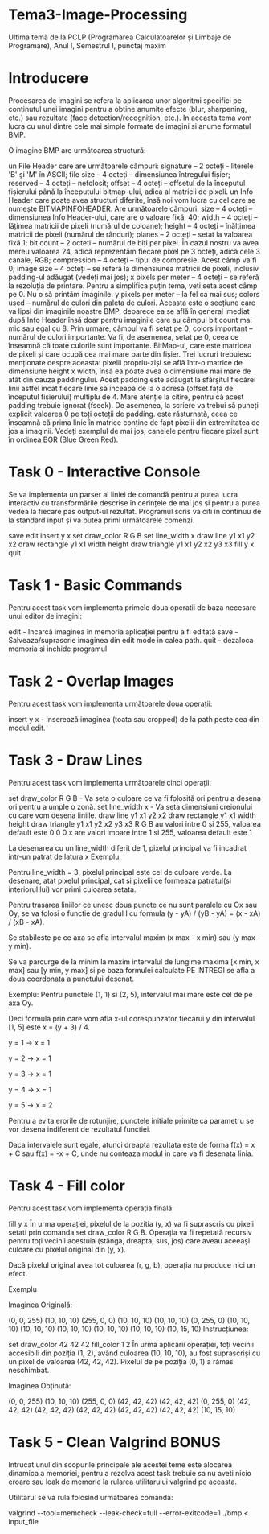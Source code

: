 # Tema3-Image-Processing
Ultima temă de la PCLP (Programarea Calculatoarelor și Limbaje de Programare), Anul I, Semestrul I, punctaj maxim

# Introducere
Procesarea de imagini se refera la aplicarea unor algoritmi specifici pe continutul unei imagini pentru a obtine anumite efecte (blur, sharpening, etc.) sau rezultate (face detection/recognition, etc.). In aceasta tema vom lucra cu unul dintre cele mai simple formate de imagini si anume formatul BMP.

O imagine BMP are următoarea structură:

un File Header care are următoarele câmpuri:
signature – 2 octeți - literele 'B' și 'M' în ASCII;
file size – 4 octeți – dimensiunea întregului fișier;
reserved – 4 octeți – nefolosit;
offset – 4 octeți – offsetul de la începutul fișierului până la începutului bitmap-ului, adica al matricii de pixeli.
un Info Header care poate avea structuri diferite, însă noi vom lucra cu cel care se numește BITMAPINFOHEADER. Are următoarele câmpuri:
size – 4 octeți – dimensiunea Info Header-ului, care are o valoare fixă, 40;
width – 4 octeți – lățimea matricii de pixeli (numărul de coloane);
height – 4 octeți – înălțimea matricii de pixeli (numărul de rânduri);
planes – 2 octeți – setat la valoarea fixă 1;
bit count – 2 octeți – numărul de biți per pixel. În cazul nostru va avea mereu valoarea 24, adică reprezentăm fiecare pixel pe 3 octeți, adică cele 3 canale, RGB;
compression – 4 octeți – tipul de compresie. Acest câmp va fi 0;
image size – 4 octeți – se referă la dimensiunea matricii de pixeli, inclusiv padding-ul adăugat (vedeți mai jos);
x pixels per meter – 4 octeți – se referă la rezoluția de printare. Pentru a simplifica puțin tema, veți seta acest câmp pe 0. Nu o să printăm imaginile.
y pixels per meter – la fel ca mai sus;
colors used – numărul de culori din paleta de culori. Aceasta este o secțiune care va lipsi din imaginile noastre BMP, deoarece ea se află în general imediat după Info Header însă doar pentru imaginile care au câmpul bit count mai mic sau egal cu 8. Prin urmare, câmpul va fi setat pe 0;
colors important – numărul de culori importante. Va fi, de asemenea, setat pe 0, ceea ce înseamnă că toate culorile sunt importante.
BitMap-ul, care este matricea de pixeli și care ocupă cea mai mare parte din fișier. Trei lucruri trebuiesc menționate despre aceasta:
pixelii propriu-ziși se află într-o matrice de dimensiune height x width, însă ea poate avea o dimensiune mai mare de atât din cauza paddingului. Acest padding este adăugat la sfârșitul fiecărei linii astfel încat fiecare linie să înceapă de la o adresă (offset față de începutul fișierului) multiplu de 4. Mare atenție la citire, pentru că acest padding trebuie ignorat (fseek). De asemenea, la scriere va trebui să puneți explicit valoarea 0 pe toți octeții de padding.
este răsturnată, ceea ce înseamnă că prima linie în matrice conține de fapt pixelii din extremitatea de jos a imaginii. Vedeți exemplul de mai jos;
canelele pentru fiecare pixel sunt în ordinea BGR (Blue Green Red).

# Task 0 - Interactive Console
Se va implementa un parser al liniei de comandă pentru a putea lucra interactiv cu transformările descrise în cerințele de mai jos și pentru a putea vedea la fiecare pas output-ul rezultat. Programul scris va citi în continuu de la standard input și va putea primi următoarele comenzi.

save <path>
edit <path>
insert <path> y x
set draw_color R G B
set line_width x
draw line y1 x1 y2 x2
draw rectangle y1 x1 width height
draw triangle y1 x1 y2 x2 y3 x3
fill y x
quit

# Task 1 - Basic Commands
Pentru acest task vom implementa primele doua operatii de baza necesare unui editor de imagini:

edit <path> - Incarcă imaginea în memoria aplicației pentru a fi editată
save <path> - Salveaza/suprascrie imaginea din edit mode in calea path.
quit - dezaloca memoria si inchide programul
  
# Task 2 - Overlap Images
Pentru acest task vom implementa următoarele doua operații:

insert <path> y x - Inserează imaginea (toata sau cropped) de la path peste cea din modul edit.
  
# Task 3 - Draw Lines
Pentru acest task vom implementa următoarele cinci operații:

set draw_color R G B - Va seta o culoare ce va fi folosită ori pentru a desena ori pentru a umple o zonă.
set line_width x - Va seta dimensiuni creionului cu care vom desena liniile.
draw line y1 x1 y2 x2
draw rectangle y1 x1 width height
draw triangle y1 x1 y2 x2 y3 x3
R G B au valori intre 0 și 255, valoarea default este 0 0 0
x are valori impare intre 1 si 255, valoarea default este 1

La desenarea cu un line_width diferit de 1, pixelul principal va fi incadrat intr-un patrat de latura x
Exemplu:



Pentru line_width = 3, pixelul principal este cel de culoare verde. La desenare, atat pixelul principal, cat si pixelii ce formeaza patratul(si interiorul lui) vor primi culoarea setata.

Pentru trasarea liniilor ce unesc doua puncte ce nu sunt paralele cu Ox sau Oy, se va folosi o functie de gradul I cu formula
(y - yA) / (yB - yA) = (x - xA) / (xB - xA).

Se stabileste pe ce axa se afla intervalul maxim (x max - x min) sau (y max - y min).

Se va parcurge de la minim la maxim intervalul de lungime maxima [x min, x max] sau [y min, y max] si pe baza formulei calculate PE INTREGI se afla a doua coordonata a punctului desenat.

Exemplu:
Pentru punctele (1, 1) si (2, 5), intervalul mai mare este cel de pe axa Oy.

Deci formula prin care vom afla x-ul corespunzator fiecarui y din intervalul [1, 5] este x = (y + 3) / 4.

y = 1 → x = 1

y = 2 → x = 1

y = 3 → x = 1

y = 4 → x = 1

y = 5 → x = 2

Pentru a evita erorile de rotunjire, punctele initiale primite ca parametru se vor desena indiferent de rezultatul functiei.

Daca intervalele sunt egale, atunci dreapta rezultata este de forma f(x) = x + C sau f(x) = -x + C, unde nu conteaza modul in care va fi desenata linia.
  
# Task 4 - Fill color
Pentru acest task vom implementa operația finală:

fill y x
În urma operației, pixelul de la pozitia (y, x) va fi suprascris cu pixeli setati prin comanda set draw_color R G B. Operația va fi repetată recursiv pentru toți vecinii acestuia (stânga, dreapta, sus, jos) care aveau aceeași culoare cu pixelul original din (y, x).

Dacă pixelul original avea tot culoarea (r, g, b), operația nu produce nici un efect.

Exemplu

Imaginea Originală:

(0, 0, 255) (10, 10, 10) (255, 0, 0)    (10, 10, 10)
(10, 10, 10) (0, 255, 0) (10, 10, 10)  (10, 10, 10)
(10, 10, 10) (10, 10, 10) (10, 10, 10) (10, 15, 10)
Instrucțiunea:

set draw_color 42 42 42
fill_color 1 2
În urma aplicării operației, toți vecinii accesibili din poziția (1, 2), având culoarea (10, 10, 10), au fost suprascriși cu un pixel de valoarea (42, 42, 42). Pixelul de pe poziția (0, 1) a rămas neschimbat.

Imaginea Obținută:

(0, 0, 255)  (10, 10, 10)  (255, 0, 0)  (42, 42, 42)
(42, 42, 42) (0, 255, 0)  (42, 42, 42) (42, 42, 42)
(42, 42, 42) (42, 42, 42) (42, 42, 42) (10, 15, 10)
  
# Task 5 - Clean Valgrind BONUS
Intrucat unul din scopurile principale ale acestei teme este alocarea dinamica a memoriei, pentru a rezolva acest task trebuie sa nu aveti nicio eroare sau leak de memorie la rularea utilitarului valgrind pe aceasta.

Utilitarul se va rula folosind urmatoarea comanda:

 valgrind --tool=memcheck --leak-check=full --error-exitcode=1 ./bmp < input_file 
